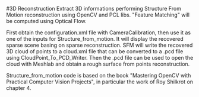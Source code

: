 #3D Reconstruction
Extract 3D informations performing Structure From Motion reconstruction using OpenCV and PCL libs.
"Feature Matching" will be computed using Optical Flow.

First obtain the configuration.xml file with CameraCalibration, then use it as one of the inputs for
Structure_from_motion. It will display the recovered sparse scene basing on sparse reconstruction.
SFM will write the recovered 3D cloud of points to a cloud.xml file that can be converted to a .pcd file
using CloudPoint_To_PCD_Writer.
Then the .pcd file can be used to open the cloud with Meshlab and obtain a rough surface from points
reconstruction.

Structure_from_motion code is based on the book "Mastering OpenCV with Practical Computer 
Vision Projects", in particular the work of Roy Shilkrot on chapter 4.



